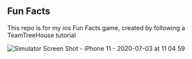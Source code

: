 ## Fun Facts

This repo is for my ios Fun Facts game, created by following a TeamTreeHouse tutorial

![Simulator Screen Shot - iPhone 11 - 2020-07-03 at 11 04 59](https://user-images.githubusercontent.com/60195823/86480958-10b1a400-bd1d-11ea-9b75-585c9982a91d.png)
